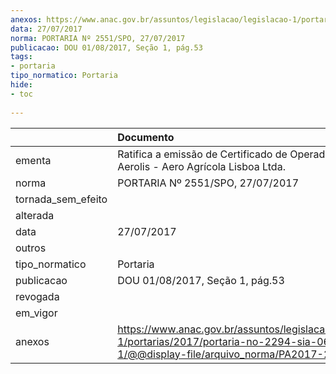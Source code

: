 ```yaml
---
anexos: https://www.anac.gov.br/assuntos/legislacao/legislacao-1/portarias/2017/portaria-no-2294-sia-06-07-2017-1/@@display-file/arquivo_norma/PA2017-2551.pdf
data: 27/07/2017
norma: PORTARIA Nº 2551/SPO, 27/07/2017
publicacao: DOU 01/08/2017, Seção 1, pág.53
tags:
- portaria
tipo_normatico: Portaria
hide: 
- toc 
 
---
```


|                    | Documento                                                                                                                                              |
|:-------------------|:-------------------------------------------------------------------------------------------------------------------------------------------------------|
| ementa             | Ratifica a emissão de Certificado de Operador Aéreo - Aerolis - Aero Agrícola Lisboa Ltda.                                                             |
| norma              | PORTARIA Nº 2551/SPO, 27/07/2017                                                                                                                       |
| tornada_sem_efeito |                                                                                                                                                        |
| alterada           |                                                                                                                                                        |
| data               | 27/07/2017                                                                                                                                             |
| outros             |                                                                                                                                                        |
| tipo_normatico     | Portaria                                                                                                                                               |
| publicacao         | DOU 01/08/2017, Seção 1, pág.53                                                                                                                        |
| revogada           |                                                                                                                                                        |
| em_vigor           |                                                                                                                                                        |
| anexos             | https://www.anac.gov.br/assuntos/legislacao/legislacao-1/portarias/2017/portaria-no-2294-sia-06-07-2017-1/@@display-file/arquivo_norma/PA2017-2551.pdf |